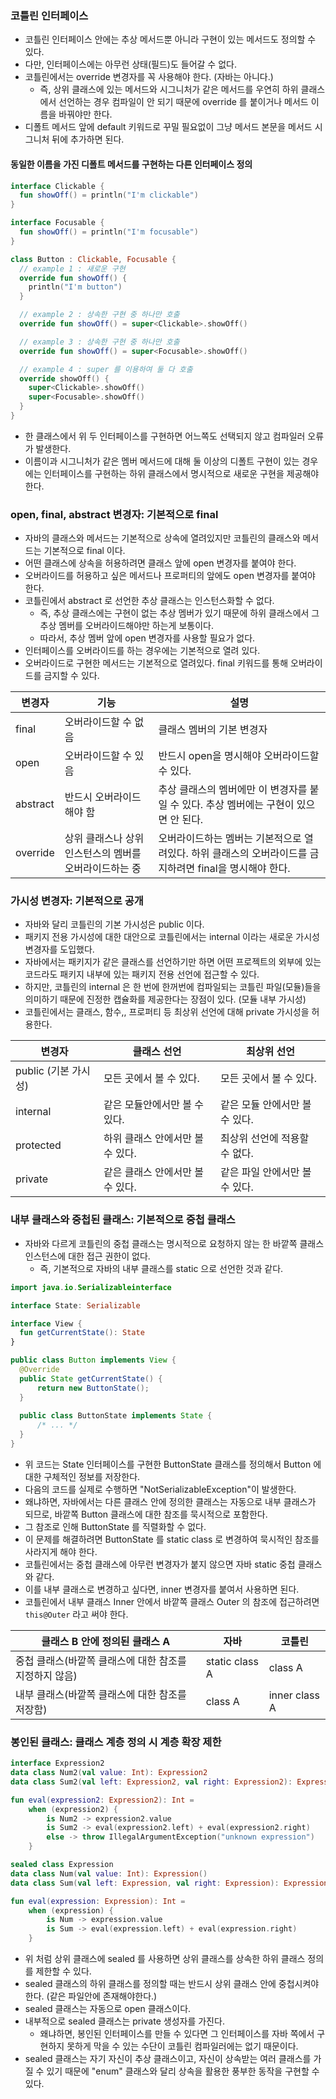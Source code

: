 ### 코틀린 인터페이스
* 코틀린 인터페이스 안에는 추상 메서드뿐 아니라 구현이 있는 메서드도 정의할 수 있다.
* 다만, 인터페이스에는 아무런 상태(필드)도 들어갈 수 없다.
* 코틀린에서는 override 변경자를 꼭 사용해야 한다. (자바는 아니다.) 
  * 즉, 상위 클래스에 있는 메서드와 시그니처가 같은 메서드를 우연히 하위 클래스에서 선언하는 경우 컴파일이 안 되기 때문에 override 를 붙이거나 메서드 이름을 바꿔야만 한다.
* 디폴트 메서드 앞에 default 키워드로 꾸밀 필요없이 그냥 메서드 본문을 메서드 시그니처 뒤에 추가하면 된다.

#### 동일한 이름을 가진 디폴트 메서드를 구현하는 다른 인터페이스 정의
```kotlin
interface Clickable {
  fun showOff() = println("I'm clickable")
}

interface Focusable {
  fun showOff() = println("I'm focusable")
}

class Button : Clickable, Focusable {
  // example 1 : 새로운 구현
  override fun showOff() {
    println("I'm button")
  }

  // example 2 : 상속한 구현 중 하나만 호출
  override fun showOff() = super<Clickable>.showOff()

  // example 3 : 상속한 구현 중 하나만 호출
  override fun showOff() = super<Focusable>.showOff()

  // example 4 : super 를 이용하여 둘 다 호출
  override showOff() {
    super<Clickable>.showOff()
    super<Focusable>.showOff()
  }
}
```

* 한 클래스에서 위 두 인터페이스를 구현하면 어느쪽도 선택되지 않고 컴파일러 오류가 발생한다.
* 이름이과 시그니처가 같은 멤버 메서드에 대해 둘 이상의 디폴트 구현이 있는 경우에는 인터페이스를 구현하는 하위 클래스에서 명시적으로 새로운 구현을 제공해야 한다.

### open, final, abstract 변경자: 기본적으로 final
* 자바의 클래스와 메서드는 기본적으로 상속에 열려있지만 코틀린의 클래스와 메서드는 기본적으로 final 이다.
* 어떤 클래스에 상속을 허용하려면 클래스 앞에 open 변경자를 붙여야 한다.
* 오버라이드를 허용하고 싶은 메서드나 프로퍼티의 앞에도 open 변경자를 붙여야 한다.
* 코틀린에서 abstract 로 선언한 추상 클래스는 인스턴스화할 수 없다. 
  * 즉, 추상 클래스에는 구현이 없는 추상 멤버가 있기 때문에 하위 클래스에서 그 추상 멤버를 오버라이드해야만 하는게 보통이다.
  * 따라서, 추상 멤버 앞에 open 변경자를 사용할 필요가 없다. 
* 인터페이스를 오버라이드를 하는 경우에는 기본적으로 열려 있다.
* 오버라이드로 구현한 메서드는 기본적으로 열려있다. final 키워드를 통해 오버라이드를 금지할 수 있다.

변경자|기능|설명
---|---|---
final|오버라이드할 수 없음|클래스 멤버의 기본 변경자
open|오버라이드할 수 있음|반드시 open을 명시해야 오버라이드할 수 있다.
abstract|반드시 오버라이드해야 함|추상 클래스의 멤버에만 이 변경자를 붙일 수 있다. 추상 멤버에는 구현이 있으면 안 된다.
override|상위 클래스나 상위 인스턴스의 멤버를 오버라이드하는 중|오버라이드하는 멤버는 기본적으로 열려있다. 하위 클래스의 오버라이드를 금지하려면 final을 명시해야 한다.

### 가시성 변경자: 기본적으로 공개
* 자바와 달리 코틀린의 기본 가시성은 public 이다.
* 패키지 전용 가시성에 대한 대안으로 코틀린에서는 internal 이라는 새로운 가시성 변경자를 도입했다.
* 자바에서는 패키지가 같은 클래스를 선언하기만 하면 어떤 프로젝트의 외부에 있는 코드라도 패키지 내부에 있는 패키지 전용 선언에 접근할 수 있다.
* 하지만, 코틀린의 internal 은 한 번에 한꺼번에 컴파일되는 코틀린 파일(모듈)들을 의미하기 때문에 진정한 캡슐화를 제공한다는 장점이 있다. (모듈 내부 가시성)
* 코틀린에서는 클래스, 함수,, 프로퍼티 등 최상위 선언에 대해 private 가시성을 허용한다.

변경자|클래스 선언|최상위 선언
---|---|---
public (기본 가시성)|모든 곳에서 볼 수 있다.|모든 곳에서 볼 수 있다.
internal|같은 모듈안에서만 볼 수 있다.|같은 모듈 안에서만 볼 수 있다.
protected|하위 클래스 안에서만 볼 수 있다.|최상위 선언에 적용할 수 없다.
private|같은 클래스 안에서만 볼 수 있다.|같은 파일 안에서만 볼 수 있다.

### 내부 클래스와 중첩된 클래스: 기본적으로 중첩 클래스
* 자바와 다르게 코틀린의 중첩 클래스는 명시적으로 요청하지 않는 한 바깥쪽 클래스 인스턴스에 대한 접근 권한이 없다.
  * 즉, 기본적으로 자바의 내부 클래스를 static 으로 선언한 것과 같다.

```kotlin
import java.io.Serializableinterface

interface State: Serializable

interface View {
  fun getCurrentState(): State
}
```

```java
public class Button implements View { 
  @Override
  public State getCurrentState() {
      return new ButtonState();
  }
  
  public class ButtonState implements State {
      /* ... */
  }
}
```

* 위 코드는 State 인터페이스를 구현한 ButtonState 클래스를 정의해서 Button 에 대한 구체적인 정보를 저장한다.
* 다음의 코드를 실제로 수행하면 "NotSerializableException"이 발생한다.
* 왜냐하면, 자바에서는 다른 클래스 안에 정의한 클래스는 자동으로 내부 클래스가 되므로, 바깥쪽 Button 클래스에 대한 참조를 묵시적으로 포함한다.
* 그 참조로 인해 ButtonState 를 직렬화할 수 없다.
* 이 문제를 해결하려면 ButtonState 를 static class 로 변경하여 묵시적인 참조를 사라지게 해야 한다.
* 코틀린에서는 중첩 클래스에 아무런 변경자가 붙지 않으면 자바 static 중첩 클래스와 같다.
* 이를 내부 클래스로 변경하고 싶다면, inner 변경자를 붙여서 사용하면 된다.
* 코틀린에서 내부 클래스 Inner 안에서 바깥쪽 클래스 Outer 의 참조에 접근하려면 ```this@Outer``` 라고 써야 한다.

클래스 B 안에 정의된 클래스 A|자바|코틀린
---|---|---
중첩 클래스(바깥쪽 클래스에 대한 참조를 지정하지 않음)|static class A|class A
내부 클래스(바깥쪽 클래스에 대한 참조를 저장함)|class A|inner class A

### 봉인된 클래스: 클래스 계층 정의 시 계층 확장 제한
```kotlin
interface Expression2
data class Num2(val value: Int): Expression2
data class Sum2(val left: Expression2, val right: Expression2): Expression2

fun eval(expression2: Expression2): Int =
    when (expression2) {
        is Num2 -> expression2.value
        is Sum2 -> eval(expression2.left) + eval(expression2.right)
        else -> throw IllegalArgumentException("unknown expression")
    }
```

```kotlin
sealed class Expression
data class Num(val value: Int): Expression()
data class Sum(val left: Expression, val right: Expression): Expression()

fun eval(expression: Expression): Int =
    when (expression) {
        is Num -> expression.value
        is Sum -> eval(expression.left) + eval(expression.right)
    }
```

* 위 처럼 상위 클래스에 sealed 를 사용하면 상위 클래스를 상속한 하위 클래스 정의를 제한할 수 있다.
* sealed 클래스의 하위 클래스를 정의할 때는 반드시 상위 클래스 안에 중첩시켜야 한다. (같은 파일안에 존재해야한다.)
* sealed 클래스는 자동으로 open 클래스이다.
* 내부적으로 sealed 클래스는 private 생성자를 가진다.
  * 왜냐하면, 봉인된 인터페이스를 만들 수 있다면 그 인터페이스를 자바 쪽에서 구현하지 못하게 막을 수 있는 수단이 코틀린 컴파일러에는 없기 때문이다.
* sealed 클래스는 자기 자신이 추상 클래스이고, 자신이 상속받는 여러 클래스를 가질 수 있기 때문에 "enum" 클래스와 달리 상속을 활용한 풍부한 동작을 구현할 수 있다.


